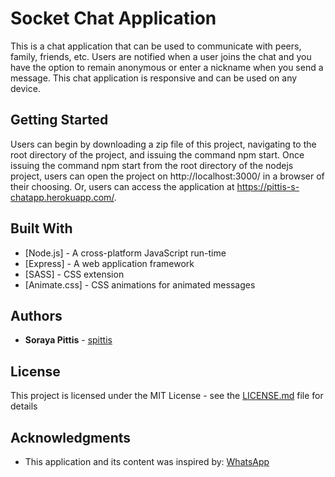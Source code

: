 # Socket Chat Application

This is a chat application that can be used to communicate with peers, family, friends, etc. Users are notified when a user joins the chat and you have the option to remain anonymous or enter a nickname when you send a message. This chat application is responsive and can be used on any device.

## Getting Started

Users can begin by downloading a zip file of this project, navigating to the root directory of the project, and issuing the command npm start. Once issuing the command npm start from the root directory of the nodejs project, users can open the project on http://localhost:3000/ in a browser of their choosing. Or, users can access the application at https://pittis-s-chatapp.herokuapp.com/.


## Built With

* [Node.js] - A cross-platform JavaScript run-time 
* [Express] - A web application framework
* [SASS] - CSS extension
* [Animate.css] - CSS animations for animated messages


## Authors

* **Soraya Pittis** - [spittis](https://github.com/spittis)


## License

This project is licensed under the MIT License - see the [LICENSE.md](LICENSE.md) file for details


## Acknowledgments

* This application and its content was inspired by: [WhatsApp](https://www.whatsapp.com/)
